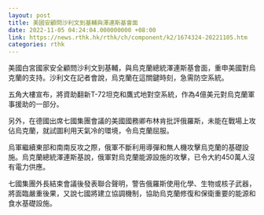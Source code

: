 ```yaml
---
layout: post
title: 美國安顧問沙利文到基輔與澤連斯基會面
date: 2022-11-05 04:24:04.000000000 +08:00
link: https://news.rthk.hk/rthk/ch/component/k2/1674324-20221105.htm
categories: rthk
---
```


美國白宮國家安全顧問沙利文到基輔，與烏克蘭總統澤連斯基會面，重申美國對烏克蘭的支持。沙利文在記者會說，烏克蘭在這關鍵時刻，急需防空系統。

五角大樓宣布，將資助翻新T-72坦克和鷹式地對空系統，作為4億美元對烏克蘭軍事援助的一部分。

另外，在德國出席七國集團會議的美國國務卿布林肯批評俄羅斯，未能在戰場上攻佔烏克蘭，就試圖利用天氣冷的環境，令烏克蘭屈服。

烏軍繼續東部和南南反攻之際，俄軍不斷利用導彈和無人機攻擊烏克蘭的基礎設施。烏克蘭總統澤連斯基說，俄軍對烏克蘭能源設施的攻擊，已令大約450萬人沒有電力供應。

七國集團外長結束會議後發表聯合聲明，警告俄羅斯使用化學、生物或核子武器，將面臨嚴重後果，又說七國將建立協調機制，協助烏克蘭修復和保衛重要的能源和食水基礎設施。
